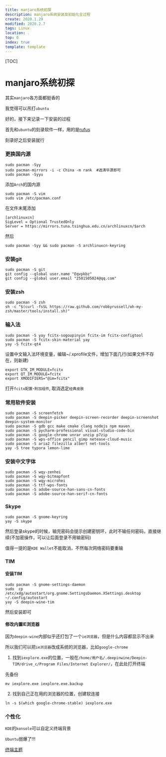 ```yaml
---
title: manjaro系统初探
description: manjaro系统安装及初始化全过程
create: 2020.1.29
modified: 2020.2.7
tags: Linux
location: .
top: 0
index: true
template: template
---
```


[TOC]

# manjaro系统初探

其实`manjaro`各方面都挺香的

我觉得可以吊打`ubuntu`

好的，接下来记录一下安装的过程

首先和`ubuntu`的刻录软件一样，用的是[rufus](https://rufus.ie/)

刻录好之后安装就行

### 更换国内源

```
sudo pacman -Syy
sudo pacman-mirrors -i -c China -m rank  #选清华源即可
sudo pacman -Syyu
```

添加`Arch`的国内源

```
sudo pacman -S vim
sudo vim /etc/pacman.conf
```

在文件末尾添加

```
[archlinuxcn]
SigLevel = Optional TrustedOnly
Server = https://mirrors.tuna.tsinghua.edu.cn/archlinuxcn/$arch
```
然后
```
sudo pacman -Syy && sudo pacman -S archlinuxcn-keyring
```

### 安装git

```
sudo pacman -S git
git config --global user.name "Eqvpkbz"
git config --global user.email "2581505024@qq.com"
```

### 安装zsh

```
sudo pacman -S zsh
sh -c "$(curl -fsSL https://raw.github.com/robbyrussell/oh-my-zsh/master/tools/install.sh)"
```

### 输入法

```
sudo pacman -S yay fcitx-sogoupinyin fcitx-im fcitx-configtool
sudo pacman -S fcitx-skin-material yay
yay -S fcitx-qt4
```

设置中文输入法环境变量，编辑~/.xprofile文件，增加下面几行(如果文件不存在，则新建)

```
export GTK_IM_MODULE=fcitx
export QT_IM_MODULE=fcitx
export XMODIFIERS="@im=fcitx"
```

打开`fcitx配置`-`附加组件`, 取消选定`经典皮肤`

### 常用软件安装
```
sudo pacman -S screenfetch
sudo pacman -S deepin-picker deepin-screen-recorder deepin-screenshot deepin-system-monitor
sudo pacman -S gdb gcc make cmake clang nodejs npm maven
sudo pacman -S pycharm-professional visual-studio-code-bin
sudo pacman -S google-chrome unrar unzip p7zip
sudo pacman -S wps-office pencil gimp netease-cloud-music
sudo pacman -S aria2 filezilla albert net-tools
yay -S tree typora lemon-lime
```

### 安装中文字体
```
sudo pacman -S wqy-zenhei
sudo pacman -S wqy-bitmapfont
sudo pacman -S wqy-microhei
sudo pacman -S ttf-wps-fonts
sudo pacman -S adobe-source-han-sans-cn-fonts
sudo pacman -S adobe-source-han-serif-cn-fonts
```

### Skype

```
sudo pacman -S gnome-keyring
yay -S skype
```

然后登录skype的时候，输完密码会提示创建密钥环，此时不输任何密码，直接继续(不加密操作，可以让后面登录不用输密码)

值得一提的是`KDE Wallet`不能取消，不然每次网络密码要重输

### TIM

#### 安装TIM

```
sudo pacman -S gnome-settings-daemon
sudo  cp  /etc/xdg/autostart/org.gnome.SettingsDaemon.XSettings.desktop   ~/.config/autostart
yay -S deepin-wine-tim 
```
然后安装即可

#### 修改内置IE浏览器

因为`deepin-wine`内部似乎还打包了一个`ie浏览器`，但是什么内容都显示不出来

所以我们可以把`ie浏览器`改成系统的浏览器，比如`google-chrome`

1. 找到`iexplore.exe`的位置，一般在`/home/用户名/.deepinwine/Deepin-TIM/drive_c/Program Files/Internet Explorer/`，在此处打开终端

先备份

```
mv iexplore.exe iexplore.exe.backup
```

2. 找到自己正在用的浏览器的位置，创建软连接

```
ln -s $(which google-chrome-stable) iexplore.exe
```

### 个性化

`KDE`的`konsole`可以自定义终端背景

`Ubuntu`弱爆了!!!

[终端主题](https://github.com/fengT-T/Mikuconsole)